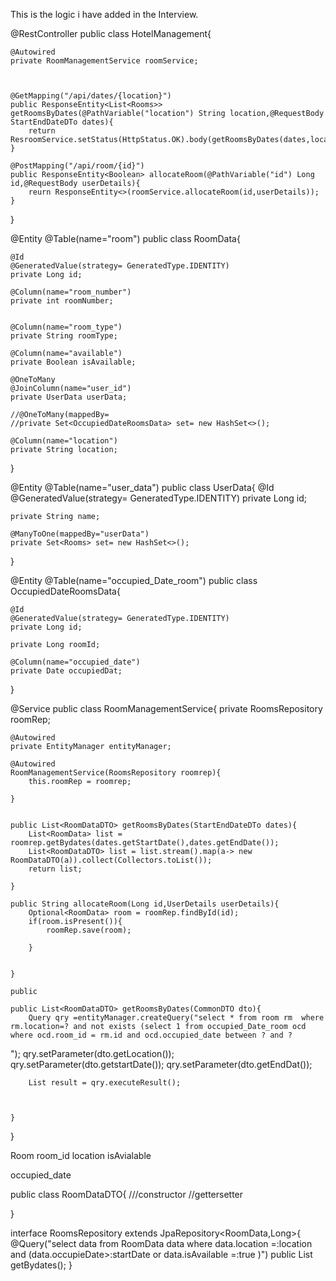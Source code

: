 

This is the logic i have added in the Interview.


@RestController
public class HotelManagement{

	@Autowired
	private RoomManagementService roomService;

	
	
	@GetMapping("/api/dates/{location}")
	public ResponseEntity<List<Rooms>> getRoomsByDates(@PathVariable("location") String location,@RequestBody StartEndDateDTo dates){
		return ResroomService.setStatus(HttpStatus.OK).body(getRoomsByDates(dates,location));
	}

	@PostMapping("/api/room/{id}")
	public ResponseEntity<Boolean> allocateRoom(@PathVariable("id") Long id,@RequestBody userDetails){
		reurn ResponseEntity<>(roomService.allocateRoom(id,userDetails));
	}


}




@Entity
@Table(name="room")
public class RoomData{
	
	@Id
	@GeneratedValue(strategy= GeneratedType.IDENTITY)
	private Long id;
	
	@Column(name="room_number")
	private int roomNumber;

	
	@Column(name="room_type")
	private String roomType;

	@Column(name="available")
	private Boolean isAvailable;

	@OneToMany
	@JoinColumn(name="user_id")
	private UserData userData;	

	//@OneToMany(mappedBy=
	//private Set<OccupiedDateRoomsData> set= new HashSet<>();
	
	@Column(name="location")
	private String location;

}


@Entity
@Table(name="user_data")
public class UserData{
	@Id
	@GeneratedValue(strategy= GeneratedType.IDENTITY)
	private Long id;

	private String name;
	
	@ManyToOne(mappedBy="userData")
	private Set<Rooms> set= new HashSet<>();
}

	


@Entity
@Table(name="occupied_Date_room")
public class OccupiedDateRoomsData{
	
	@Id
	@GeneratedValue(strategy= GeneratedType.IDENTITY)
	private Long id;
	
	private Long roomId;

	@Column(name="occupied_date")
	private Date occupiedDat;
	


}


@Service
public class RoomManagementService{
	private RoomsRepository roomRep;
	
	@Autowired
	private EntityManager entityManager;

	@Autowired
	RoomManagementService(RoomsRepository roomrep){
		this.roomRep = roomrep;
		
	}


	public List<RoomDataDTO> getRoomsByDates(StartEndDateDTo dates){
		List<RoomData> list = roomrep.getBydates(dates.getStartDate(),dates.getEndDate());
		List<RoomDataDTO> list = list.stream().map(a-> new RoomDataDTO(a)).collect(Collectors.toList());
		return list;
		
	}

	public String allocateRoom(Long id,UserDetails userDetails){
		Optional<RoomData> room = roomRep.findById(id);
		if(room.isPresent()){
			roomRep.save(room);
			
		}
		
		
	}

	public 

	public List<RoomDataDTO> getRoomsByDates(CommonDTO dto){
		Query qry =entityManager.createQuery("select * from room rm  where rm.location=? and not exists (select 1 from occupied_Date_room ocd where ocd.room_id = rm.id and ocd.occupied_date between ? and ?
");	
		qry.setParameter(dto.getLocation());
		qry.setParameter(dto.getstartDate());
		qry.setParameter(dto.getEndDat());
		
		List result = qry.executeResult();

		
		
	}
	
}

Room 
room_id location isAvialable 


occupied_date

public class RoomDataDTO{
	///constructor
	//gettersetter

}


interface RoomsRepository extends JpaRepository<RoomData,Long>{
	@Query("select data from RoomData data where data.location =:location and (data.occupieDate>:startDate or data.isAvailable =:true    )")
	public List<RoomData> getBydates();
}


